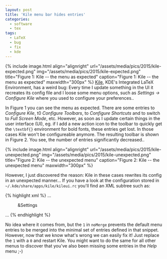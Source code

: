 ```yaml
---
layout: post
title: 'Kile menu bar hides entries'
categories:
  - software
  - tex
tags:
  - LaTeX
  - bug
  - fix
  - kde
---
```


{% include image.html align="alignright" url="/assets/media/pics/2015/kile-expected.png" img="/assets/media/pics/2015/kile-expected.png" title="Figure 1: Kile -- the menu as expected" caption="Figure 1: Kile -- the menu as expected" maxwidth="300px" %}
[Kile](https://www.kde.org/applications/office/kile/), KDE's Integrated LaTeX Environment, has a weird bug: Every time I update something in the UI it recreates its config file and I loose some menu options, such as *Settings -> Configure Kile* where you used to configure your preferences..

In Figure 1 you can see the menu as expected. There are some entries to *Configure Kile*, t0 *Configure Toolbars*, to *Configure Shortcuts* and to switch to *Full Screen Mode*, etc. However, as soon as I update certain things in the user interface (UI), eg. if I add a new action icon to the toolbar to quickly get the `\textbf{}` environment for bold fonts, these entries get lost. In those cases Kile won't be configureable anymore. The resulting toolbar is shown in Figure 2. You see, the number of entries significantly decreased..

{% include image.html align="alignright" url="/assets/media/pics/2015/kile-unexpected.png" img="/assets/media/pics/2015/kile-unexpected.png" title="Figure 2: Kile -- the unexpected menu" caption="Figure 2: Kile -- the unexpected menu" maxwidth="300px" %}

However, I just discovered the reason: Kile in these cases rewrites its config in an unexpected manner...
If you have a look at the configuration stored in `~/.kde/share/apps/kile/kileui.rc` you'll find an XML subtree such as:

{% highlight xml %}
...
<Menu noMerge="1" name="settings">
	<text>&amp;Settings</text>
	<Action name="Mode"/>
	<Separator/>
	<Action name="settings_perform_check"/>
	<Separator/>
	<Action append="show_merge" name="StructureView"/>
	<Action append="show_merge" name="MessageView"/>
</Menu>
...
{% endhighlight %}

No idea where it comes from, but the `1` in `noMerge` prevents the default menu entries to be merged into the minimal set of entries defined in that snippet. However, now that we know what's wrong we can easily fix it! Just replace the `1` with a `0` and restart Kile. You might want to do the same for all other menus to discover that you've also been missing some entries in the *Help* menu ;-)
